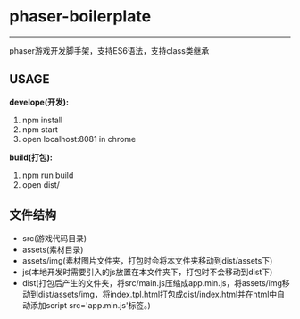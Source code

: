 # phaser-boilerplate


----------

phaser游戏开发脚手架，支持ES6语法，支持class类继承

## USAGE

**develope(开发):**

1. npm install
2. npm start
3. open localhost:8081 in chrome

**build(打包):**

1. npm run build
2. open dist/

## 文件结构

- src(游戏代码目录)
- assets(素材目录)
- assets/img(素材图片文件夹，打包时会将本文件夹移动到dist/assets下)
- js(本地开发时需要引入的js放置在本文件夹下，打包时不会移动到dist下)
- dist(打包后产生的文件夹，将src/main.js压缩成app.min.js，将assets/img移动到dist/assets/img，将index.tpl.html打包成dist/index.html并在html中自动添加script src='app.min.js'标签。)

